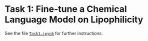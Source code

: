 # Task 1: Fine-tune a Chemical Language Model on Lipophilicity

See the file [`Task1.ipynb`](../notebooks/Task1.ipynb) for further instructions.